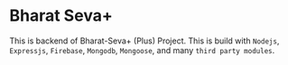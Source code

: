 # Bharat Seva+
This is backend of Bharat-Seva+ (Plus) Project. This is build with ```Nodejs```, ```Expressjs```, ```Firebase```, ```Mongodb```, ```Mongoose```, and many ```third party modules```.
